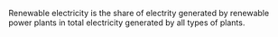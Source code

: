 Renewable electricity is the share of electrity generated by renewable power plants in total electricity generated by all types of plants.